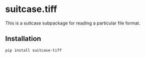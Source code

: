 # suitcase.tiff

This is a suitcase subpackage for reading a particular file format.

## Installation

```
pip install suitcase-tiff
```
